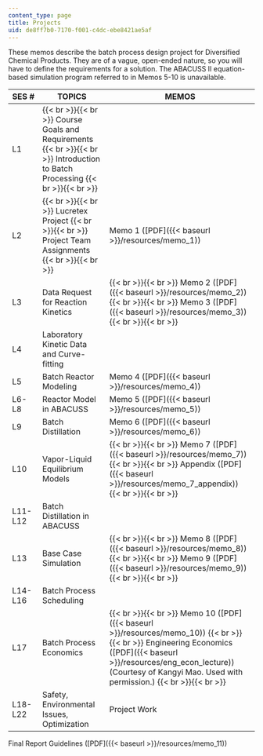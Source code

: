 ```yaml
---
content_type: page
title: Projects
uid: de8ff7b0-7170-f001-c4dc-ebe8421ae5af
---
```


These memos describe the batch process design project for Diversified Chemical Products. They are of a vague, open-ended nature, so you will have to define the requirements for a solution. The ABACUSS II equation-based simulation program referred to in Memos 5-10 is unavailable.

| SES # | TOPICS | MEMOS |
| --- | --- | --- |
| L1 |  {{< br >}}{{< br >}} Course Goals and Requirements {{< br >}}{{< br >}} Introduction to Batch Processing {{< br >}}{{< br >}}  | &nbsp; |
| L2 |  {{< br >}}{{< br >}} Lucretex Project {{< br >}}{{< br >}} Project Team Assignments {{< br >}}{{< br >}}  | Memo 1 ([PDF]({{< baseurl >}}/resources/memo_1)) |
| L3 | Data Request for Reaction Kinetics |  {{< br >}}{{< br >}} Memo 2 ([PDF]({{< baseurl >}}/resources/memo_2)) {{< br >}}{{< br >}} Memo 3 ([PDF]({{< baseurl >}}/resources/memo_3)) {{< br >}}{{< br >}}  |
| L4 | Laboratory Kinetic Data and Curve-fitting | &nbsp; |
| L5 | Batch Reactor Modeling | Memo 4 ([PDF]({{< baseurl >}}/resources/memo_4)) |
| L6-L8 | Reactor Model in ABACUSS | Memo 5 ([PDF]({{< baseurl >}}/resources/memo_5)) |
| L9 | Batch Distillation | Memo 6 ([PDF]({{< baseurl >}}/resources/memo_6)) |
| L10 | Vapor-Liquid Equilibrium Models |  {{< br >}}{{< br >}} Memo 7 ([PDF]({{< baseurl >}}/resources/memo_7)) {{< br >}}{{< br >}} Appendix ([PDF]({{< baseurl >}}/resources/memo_7_appendix)) {{< br >}}{{< br >}}  |
| L11-L12 | Batch Distillation in ABACUSS | &nbsp; |
| L13 | Base Case Simulation |  {{< br >}}{{< br >}} Memo 8 ([PDF]({{< baseurl >}}/resources/memo_8)) {{< br >}}{{< br >}} Memo 9 ([PDF]({{< baseurl >}}/resources/memo_9)) {{< br >}}{{< br >}}  |
| L14-L16 | Batch Process Scheduling | &nbsp; |
| L17 | Batch Process Economics |  {{< br >}}{{< br >}} Memo 10 ([PDF]({{< baseurl >}}/resources/memo_10)) {{< br >}}{{< br >}} Engineering Economics ([PDF]({{< baseurl >}}/resources/eng_econ_lecture))(Courtesy of Kangyi Mao. Used with permission.) {{< br >}}{{< br >}}  |
| L18-L22 | Safety, Environmental Issues, Optimization | Project Work 

Final Report Guidelines ([PDF]({{< baseurl >}}/resources/memo_11))